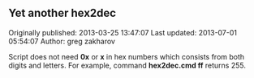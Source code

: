 ## Yet another hex2dec

Originally published: 2013-03-25 13:47:07
Last updated: 2013-07-01 05:54:07
Author: greg zakharov

Script does not need **0x** or **x** in hex numbers which consists from both digits and letters. For example, command **hex2dec.cmd ff** returns 255.
